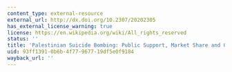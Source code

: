 ```yaml
---
content_type: external-resource
external_url: http://dx.doi.org/10.2307/20202305
has_external_license_warning: true
license: https://en.wikipedia.org/wiki/All_rights_reserved
status: ''
title: 'Palestinian Suicide Bombing: Public Support, Market Share and Outbidding'
uid: 93ff1391-0b6b-4f77-9677-19df5e0f9184
wayback_url: ''
---
```

